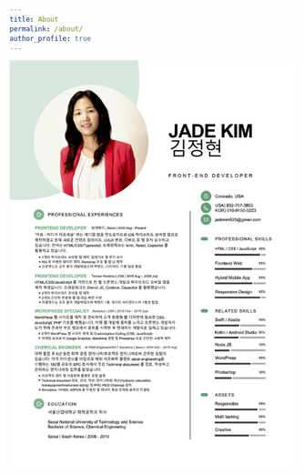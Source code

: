 ```yaml
---
title: About
permalink: /about/
author_profile: true
---
```



![이력서](/assets/portfolio/resume.jpg)
